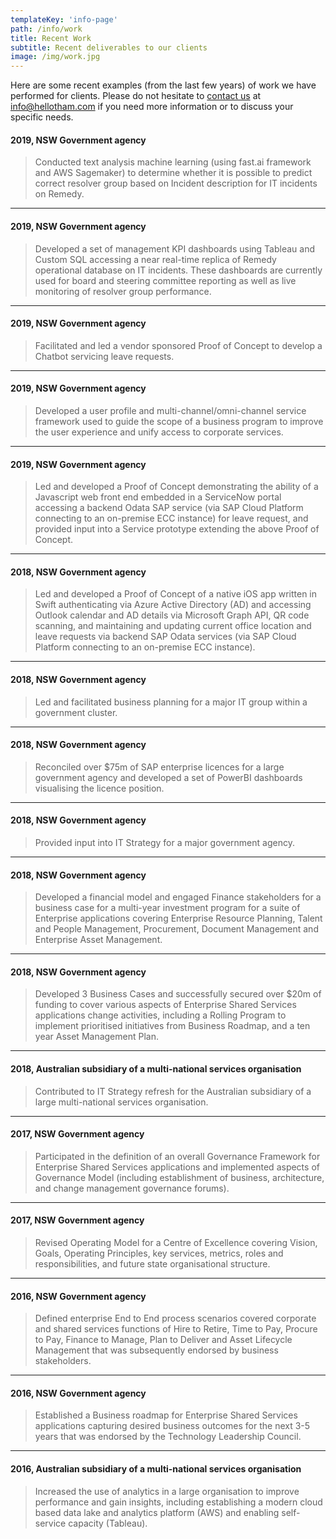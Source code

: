 ```yaml
---
templateKey: 'info-page'
path: /info/work
title: Recent Work
subtitle: Recent deliverables to our clients
image: /img/work.jpg
---
```

Here are some recent examples (from the last few years) of work we have performed for clients. Please do not hesitate to [contact us](https://www.hellotham.com/contactus/) at [info@hellotham.com](mailto:info@hellotham.com) if you need more information or to discuss your specific needs.

#### 2019, NSW Government agency
> Conducted text analysis machine learning (using fast.ai framework and AWS Sagemaker) to determine whether it is possible to predict correct resolver group based on Incident description for IT incidents on Remedy.
---
#### 2019, NSW Government agency
> Developed a set of management KPI dashboards using Tableau and Custom SQL accessing a near real-time replica of Remedy operational database on IT incidents. These dashboards are currently used for board and steering committee reporting as well as live monitoring of resolver group performance.
---
#### 2019, NSW Government agency
> Facilitated and led a vendor sponsored Proof of Concept to develop a Chatbot servicing leave requests.
---
#### 2019, NSW Government agency
> Developed a user profile and multi-channel/omni-channel service framework used to guide the scope of a business program to improve the user experience and unify access to corporate services.
---
#### 2019, NSW Government agency
> Led and developed a Proof of Concept demonstrating the ability of a Javascript web front end embedded in a ServiceNow portal accessing a backend Odata SAP service (via SAP Cloud Platform connecting to an on-premise ECC instance) for leave request, and provided input into a Service prototype extending the above Proof of Concept.
---
#### 2018, NSW Government agency
> Led and developed a Proof of Concept of a native iOS app written in Swift authenticating via Azure Active Directory (AD) and accessing Outlook calendar and AD details via Microsoft Graph API, QR code scanning, and maintaining and updating current office location and leave requests via backend SAP Odata services (via SAP Cloud Platform connecting to an on-premise ECC instance).
---
#### 2018, NSW Government agency
> Led and facilitated business planning for a major IT group within a government cluster.
---
#### 2018, NSW Government agency
> Reconciled over $75m of SAP enterprise licences for a large government agency and developed a set of PowerBI dashboards visualising the licence position.
---
#### 2018, NSW Government agency
> Provided input into IT Strategy for a major government agency.
---
#### 2018, NSW Government agency
> Developed a financial model and engaged Finance stakeholders for a business case for a multi-year investment program for a suite of Enterprise applications covering Enterprise Resource Planning, Talent and People Management, Procurement, Document Management and Enterprise Asset Management.
---
#### 2018, NSW Government agency
> Developed 3 Business Cases and successfully secured over $20m of funding to cover various aspects of Enterprise Shared Services applications change activities, including a Rolling Program to implement prioritised initiatives from Business Roadmap, and a ten year Asset Management Plan.
---
#### 2018, Australian subsidiary of a multi-national services organisation
> Contributed to IT Strategy refresh for the Australian subsidiary of a large multi-national services organisation.
---
#### 2017, NSW Government agency
> Participated in the definition of an overall Governance Framework for Enterprise Shared Services applications and implemented aspects of Governance Model (including establishment of business, architecture, and change management governance forums).
---
#### 2017, NSW Government agency
> Revised Operating Model for a Centre of Excellence covering Vision, Goals, Operating Principles, key services, metrics, roles and responsibilities, and future state organisational structure.
---
#### 2016, NSW Government agency
> Defined enterprise End to End process scenarios covered corporate and shared services functions of Hire to Retire, Time to Pay, Procure to Pay, Finance to Manage, Plan to Deliver and Asset Lifecycle Management that was subsequently endorsed by business stakeholders.
---
#### 2016, NSW Government agency
> Established a Business roadmap for Enterprise Shared Services applications capturing desired business outcomes for the next 3-5 years that was endorsed by the Technology Leadership Council.
---
#### 2016, Australian subsidiary of a multi-national services organisation
> Increased the use of analytics in a large organisation to improve performance and gain insights, including establishing a modern cloud based data lake and analytics platform (AWS) and enabling self-service capacity (Tableau).
